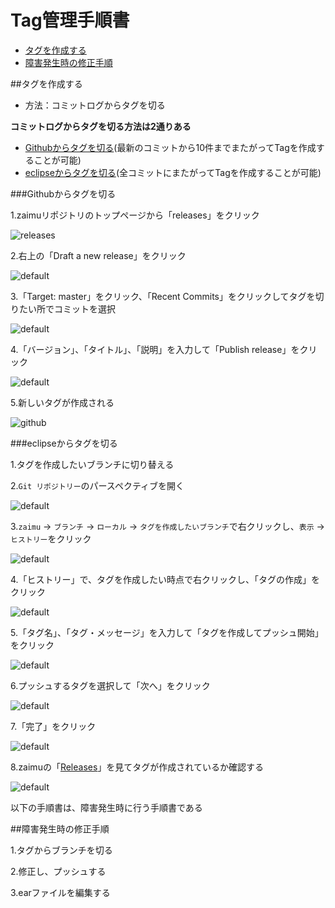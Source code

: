 # Tag管理手順書

- [タグを作成する](versionControlManual.md#タグを作成する)
- [障害発生時の修正手順](versionControlManual.md#障害発生時の修正手順)

##タグを作成する

- 方法：コミットログからタグを切る

**コミットログからタグを切る方法は2通りある**

- [Githubからタグを切る](versionControlManual.md#Gtihub)(最新のコミットから10件までまたがってTagを作成することが可能)
- [eclipseからタグを切る](versionControlManual.md#eclipse)(全コミットにまたがってTagを作成することが可能)

###<a name="Gtihub">Githubからタグを切る

1.zaimuリポジトリのトップページから「releases」をクリック

![releases](https://cloud.githubusercontent.com/assets/11863596/14070837/cf8def86-f4e6-11e5-892c-7d8ed69185a7.PNG)

2.右上の「Draft a new release」をクリック

![default](https://cloud.githubusercontent.com/assets/11863596/14070868/69a87dc0-f4e7-11e5-8a1d-1d4c333950e4.PNG)

3.「Target: master」をクリック、「Recent Commits」をクリックしてタグを切りたい所でコミットを選択

![default](https://cloud.githubusercontent.com/assets/11863596/14070950/b05a9284-f4e8-11e5-9302-4e5810512056.PNG)

4.「バージョン」、「タイトル」、「説明」を入力して「Publish release」をクリック

![default](https://cloud.githubusercontent.com/assets/11863596/14071179/2ce2d8b8-f4ec-11e5-86cb-c1ed2715d177.PNG)

5.新しいタグが作成される

![github](https://cloud.githubusercontent.com/assets/11863596/14071183/38c774fe-f4ec-11e5-867a-c2b55d7da3b5.PNG)

###<a name="eclipse">eclipseからタグを切る

1.タグを作成したいブランチに切り替える

2.``Git リポジトリー``のパースペクティブを開く

![default](https://cloud.githubusercontent.com/assets/11863596/13942413/8b393ed6-f035-11e5-94fa-ee8c3c818537.PNG)

3.`zaimu` -> `ブランチ` -> `ローカル` -> `タグを作成したいブランチ`で右クリックし、`表示` -> `ヒストリー`をクリック

![default](https://cloud.githubusercontent.com/assets/11863596/13942462/0e409cac-f036-11e5-8341-9fb3f4ad1722.png)

4.「ヒストリー」で、タグを作成したい時点で右クリックし、「タグの作成」をクリック

![default](https://cloud.githubusercontent.com/assets/11863596/14071923/25fed7fa-f4f5-11e5-8578-d083c6a4a973.png)

5.「タグ名」、「タグ・メッセージ」を入力して「タグを作成してプッシュ開始」をクリック

![default](https://cloud.githubusercontent.com/assets/11863596/14072017/64f7d19a-f4f6-11e5-8be0-aee76e429b6f.PNG)

6.プッシュするタグを選択して「次へ」をクリック

![default](https://cloud.githubusercontent.com/assets/11863596/14072213/ddeb67f4-f4f8-11e5-8991-c67d25431329.PNG)

7.「完了」をクリック

![default](https://cloud.githubusercontent.com/assets/11863596/14072523/47b08e64-f4fc-11e5-8c95-c0b90c9354a9.PNG)

8.zaimuの「[Releases](https://github.com/occ-corp/zaimu/releases)」を見てタグが作成されているか確認する

![default](https://cloud.githubusercontent.com/assets/11863596/14072624/35b9cc38-f4fd-11e5-835f-3d75fcc34d2f.PNG)


以下の手順書は、障害発生時に行う手順書である

##障害発生時の修正手順


1.タグからブランチを切る

2.修正し、プッシュする

3.earファイルを編集する
